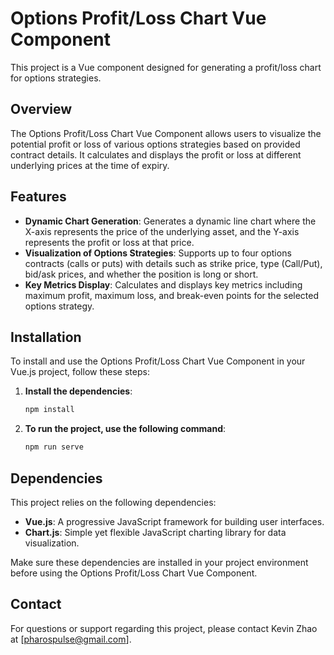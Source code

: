 # Options Profit/Loss Chart Vue Component

This project is a Vue component designed for generating a profit/loss chart for options strategies.

## Overview

The Options Profit/Loss Chart Vue Component allows users to visualize the potential profit or loss of various options strategies based on provided contract details. It calculates and displays the profit or loss at different underlying prices at the time of expiry.

## Features

- **Dynamic Chart Generation**: Generates a dynamic line chart where the X-axis represents the price of the underlying asset, and the Y-axis represents the profit or loss at that price.
- **Visualization of Options Strategies**: Supports up to four options contracts (calls or puts) with details such as strike price, type (Call/Put), bid/ask prices, and whether the position is long or short.
- **Key Metrics Display**: Calculates and displays key metrics including maximum profit, maximum loss, and break-even points for the selected options strategy.

## Installation

To install and use the Options Profit/Loss Chart Vue Component in your Vue.js project, follow these steps:

1. **Install the dependencies**:
   ```bash
   npm install
   ```
2. **To run the project, use the following command**:
   ```bash
   npm run serve
   ```

## Dependencies

This project relies on the following dependencies:

- **Vue.js**: A progressive JavaScript framework for building user interfaces.
- **Chart.js**: Simple yet flexible JavaScript charting library for data visualization.

Make sure these dependencies are installed in your project environment before using the Options Profit/Loss Chart Vue Component.

## Contact

For questions or support regarding this project, please contact Kevin Zhao at [pharospulse@gmail.com].
